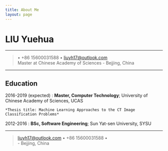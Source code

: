 ```yaml
---
title: About Me
layout: page
---
```


LIU Yuehua
============

----

>  • +86 15600031588 • <liuyh17@outlook.com>\
>     Master at Chinese Academy of Sciences
>     - Bejjing, China 

----

Education
---------

2016-2019 (expected)
:   **Master, Computer Technology**; University of Chinese Academy of Sciences, UCAS

    *Thesis title: Machine Learning Approaches to the CT Image Classification Problems*

2012-2016
:   **BSc, Software Engineering**; Sun Yat-sen University, SYSU

----

> <liuyh17@outlook.com> • +86 15600031588 • \
>     - Bejjing, China



